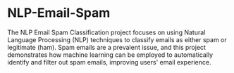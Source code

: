 # NLP-Email-Spam
 The NLP Email Spam Classification project focuses on using Natural Language Processing (NLP) techniques to classify emails as either spam or legitimate (ham). Spam emails are a prevalent issue, and this project demonstrates how machine learning can be employed to automatically identify and filter out spam emails, improving users' email experience.
